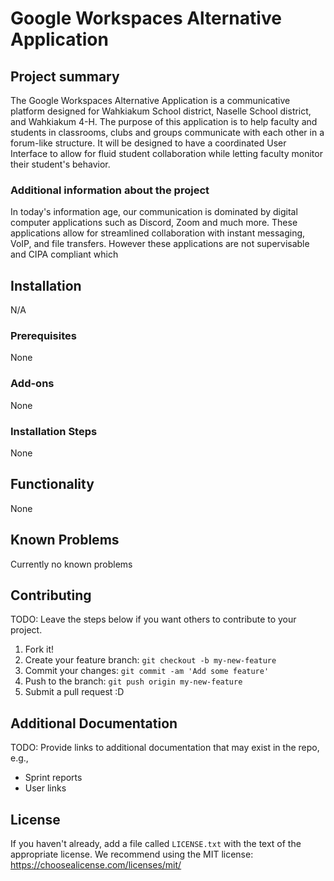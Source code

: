 # Google Workspaces Alternative Application

## Project summary

The Google Workspaces Alternative Application is a communicative platform designed for Wahkiakum School district, Naselle School district, and Wahkiakum 4-H. The purpose of this application is to help faculty and students in classrooms, clubs and groups communicate with each other in a forum-like structure. It will be designed to have a coordinated User Interface to allow for fluid student collaboration while letting faculty monitor their student's behavior. 

### Additional information about the project

In today's information age, our communication is dominated by digital computer applications such as Discord, Zoom and much more. These applications allow for streamlined collaboration with instant messaging, VoIP, and file transfers. However these applications are not supervisable and CIPA compliant which 

## Installation
N/A 

### Prerequisites

None

### Add-ons

None

### Installation Steps

None


## Functionality

None


## Known Problems

Currently no known problems


## Contributing

TODO: Leave the steps below if you want others to contribute to your project.

1. Fork it!
2. Create your feature branch: `git checkout -b my-new-feature`
3. Commit your changes: `git commit -am 'Add some feature'`
4. Push to the branch: `git push origin my-new-feature`
5. Submit a pull request :D

## Additional Documentation

TODO: Provide links to additional documentation that may exist in the repo, e.g.,
  * Sprint reports
  * User links

## License

If you haven't already, add a file called `LICENSE.txt` with the text of the appropriate license.
We recommend using the MIT license: <https://choosealicense.com/licenses/mit/>
